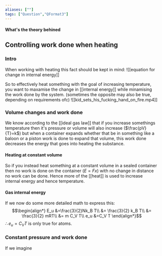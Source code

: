 ```yaml
---
aliases: [""]
tags: ["Question","QFormat3"]
---
```


#### What's the theory behined
## Controlling work done when heating
### Intro
When working with heating this fact should be kept in mind:
![[equation for change in internal energy]]

So to effectively heat something with the goal of increasing temperature, you want to maxamise the change in [[internal energy]] while minamising the work done by the system. (sometimes the opposite may also be true, depending on requirements ofc)
![[kid_sets_his_fucking_hand_on_fire.mp4]]

### Volume changes and work done
We know according to the [[ideal gas law]] that if you increase somethings temperature then it's pressure or volume will also increase ($\frac{pV}{T}=k$) but when a container expands whether that be in something like a baloon or a piston work is done to expand that volume, this work done decreases the energy that goes into heating the substance.

#### Heating at constant volume
So if you instead heat something at a constant volume in a sealed container then no work is done on the container ($E=Fx$) with no change in distance no work can be done. Hence more of the [[heat]] is used to increase internal energy and hence temperature.

#### Gas internal energy
If we now do some more detailed math to express this:
$$\begin{align*}
  E_u &=\frac{3}{2}Nk_B T\\
 &= \frac{3}{2} k_B T\\
&= \frac{3}{2} mRT\\
&= m C_V T\\
e_u &=C_V T
\end{align*}$$
$\therefore e_u =C_V T$ is only true for atoms.

### Constant pressure and work done
If we imagine 